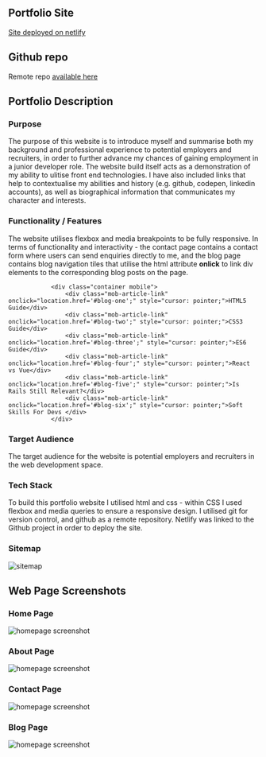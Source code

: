 ## Portfolio Site
[Site deployed on netlify](https://quizzical-colden-2cf193.netlify.app/index.html)

## Github repo 
Remote repo [available here](https://github.com/connorca22/portfolio )

## Portfolio Description

### Purpose
The purpose of this website is to introduce myself and summarise both my background and professional experience to potential employers and recruiters, in order to further advance my chances of gaining employment in a junior developer role. The website build itself acts as a demonstration of my ability to ulitise front end technologies. I have also included links that help to contextualise my abilities and history (e.g. github, codepen, linkedin accounts), as well as biographical information that communicates my character and interests. 

### Functionality / Features
The website utilises flexbox and media breakpoints to be fully responsive. In terms of functionality and interactivity - the contact page contains a contact form where users can send enquiries directly to me, and the blog page contains blog navigation tiles that utilise the html attribute **onlick** to link div elements to the corresponding blog posts on the page. 
```
            <div class="container mobile">
                <div class="mob-article-link" onclick="location.href='#blog-one';" style="cursor: pointer;">HTML5 Guide</div>
                <div class="mob-article-link" onclick="location.href='#blog-two';" style="cursor: pointer;">CSS3 Guide</div>
                <div class="mob-article-link" onclick="location.href='#blog-three';" style="cursor: pointer;">ES6 Guide</div>
                <div class="mob-article-link" onclick="location.href='#blog-four';" style="cursor: pointer;">React vs Vue</div>
                <div class="mob-article-link" onclick="location.href='#blog-five';" style="cursor: pointer;">Is Rails Still Relevant?</div>
                <div class="mob-article-link" onclick="location.href='#blog-six';" style="cursor: pointer;">Soft Skills For Devs </div>
            </div>
```

### Target Audience
The target audience for the website is potential employers and recruiters in the web development space. 

### Tech Stack 
To build this portfolio website I utilised html and css - within CSS I used flexbox and media queries to ensure a responsive design. I utilised git for version control, and github as a remote repository. Netlify was linked to the Github project in order to deploy the site. 

### Sitemap
![sitemap](docs/portfoliositemap.png)


## Web Page Screenshots

### Home Page
![homepage screenshot](docs/homepagescreenshot.png)

### About Page
![homepage screenshot](docs/aboutpagescreenshot.png)

### Contact Page
![homepage screenshot](docs/contactpagescreenshot.png)

### Blog Page 
![homepage screenshot](images/blogpagescreenshot.png)